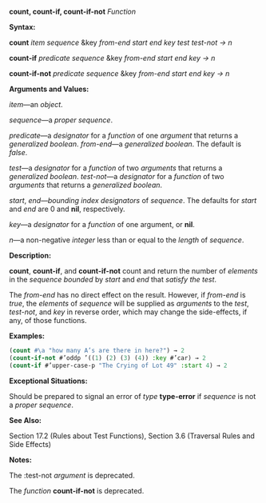 **count, count-if, count-if-not** *Function* 



**Syntax:** 



**count** *item sequence* &amp;key *from-end start end key test test-not → n* 



**count-if** *predicate sequence* &amp;key *from-end start end key → n* 



**count-if-not** *predicate sequence* &amp;key *from-end start end key → n* 



**Arguments and Values:** 



*item*—an *object*. 



*sequence*—a *proper sequence*. 



*predicate*—a *designator* for a *function* of one *argument* that returns a *generalized boolean*. *from-end*—a *generalized boolean*. The default is *false*. 



*test*—a *designator* for a *function* of two *arguments* that returns a *generalized boolean*. *test-not*—a *designator* for a *function* of two *arguments* that returns a *generalized boolean*. 



*start*, *end*—*bounding index designators* of *sequence*. The defaults for *start* and *end* are 0 and **nil**, respectively. 



*key*—a *designator* for a *function* of one argument, or **nil**. 



*n*—a non-negative *integer* less than or equal to the *length* of *sequence*. 



**Description:** 



**count**, **count-if**, and **count-if-not** count and return the number of *elements* in the *sequence bounded* by *start* and *end* that *satisfy the test*. 



The *from-end* has no direct effect on the result. However, if *from-end* is *true*, the *elements* of *sequence* will be supplied as *arguments* to the *test*, *test-not*, and *key* in reverse order, which may change the side-effects, if any, of those functions. 



**Examples:**
```lisp
(count #\a "how many A’s are there in here?") → 2 
(count-if-not #’oddp ’((1) (2) (3) (4)) :key #’car) → 2 
(count-if #’upper-case-p "The Crying of Lot 49" :start 4) → 2 
```
**Exceptional Situations:** 



Should be prepared to signal an error of *type* **type-error** if *sequence* is not a *proper sequence*. 



 



 



**See Also:** 



Section 17.2 (Rules about Test Functions), Section 3.6 (Traversal Rules and Side Effects) 



**Notes:** 



The :test-not *argument* is deprecated. 



The *function* **count-if-not** is deprecated. 



